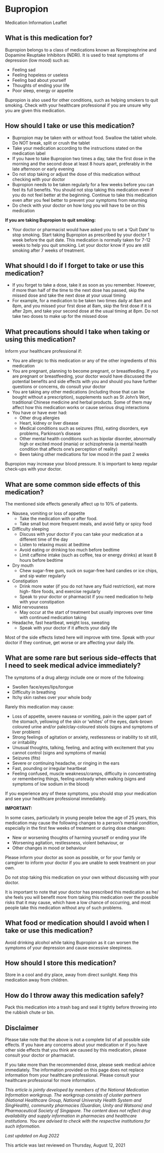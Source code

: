 # Bupropion

Medication Information Leaflet

What is this medication for?
----------------------------

Bupropion belongs to a class of medications known as Norepinephrine and Dopamine Reuptake Inhibitors (NDRI). It is used to treat symptoms of depression (low mood) such as:

* Feeling sad
* Feeling hopeless or useless
* Feeling bad about yourself
* Thoughts of ending your life
* Poor sleep, energy or appetite

Bupropion is also used for other conditions, such as helping smokers to quit smoking. Check with your healthcare professional if you are unsure why you are given this medication.

How should I take or use this medication?
-----------------------------------------

* Bupropion may be taken with or without food. Swallow the tablet whole. Do NOT break, split or crush the tablet
* Take your medication according to the instructions stated on the medication label
* If you have to take Bupropion two times a day, take the first dose in the morning and the second dose at least 8 hours apart, preferably in the late afternoon or early evening
* Do not stop taking or adjust the dose of this medication without checking with your doctor
* Bupropion needs to be taken regularly for a few weeks before you can feel its full benefits. You should not stop taking this medication even if you do not feel better at the beginning. Continue to take this medication even after you feel better to prevent your symptoms from returning
* Do check with your doctor on how long you will have to be on this medication

**If you are taking Bupropion to quit smoking:**

* Your doctor or pharmacist would have asked you to set a ‘Quit Date’ to stop smoking. Start taking Bupropion as prescribed by your doctor 1 week before the quit date. This medication is normally taken for 7-12 weeks to help you quit smoking. Let your doctor know if you are still smoking after 7 weeks of treatment.

What should I do if I forget to take or use this medication?
------------------------------------------------------------

* If you forget to take a dose, take it as soon as you remember. However, if more than half of the time to the next dose has passed, skip the missed dose and take the next dose at your usual timing
* For example, for a medication to be taken two times daily at 8am and 8pm, and you missed your first dose at 8am, skip the first dose if it is after 2pm, and take your second dose at the usual timing at 8pm. Do not take two doses to make up for the missed dose

What precautions should I take when taking or using this medication?
--------------------------------------------------------------------

Inform your healthcare professional if:

* You are allergic to this medication or any of the other ingredients of this medication
* You are pregnant, planning to become pregnant, or breastfeeding. If you are pregnant or breastfeeding, your doctor would have discussed the potential benefits and side effects with you and should you have further questions or concerns, do consult your doctor
* You are taking any other medications (including those that can be bought without a prescription), supplements such as St John’s Wort, traditional Chinese medicine and herbal products. Some of them may affect how this medication works or cause serious drug interactions
* You have or have ever had:
  + Other drug allergies
  + Heart, kidney or liver disease
  + Medical conditions such as seizures (fits), eating disorders, eye problems, Parkinson’s disease
  + Other mental health conditions such as bipolar disorder, abnormally high or excited mood (mania) or schizophrenia (a mental health condition that affects one’s perception of reality)
  + Been taking other medications for low mood in the past 2 weeks

Bupropion may increase your blood pressure. It is important to keep regular check-ups with your doctor.

What are some common side effects of this medication?
-----------------------------------------------------

The mentioned side effects generally affect up to 10% of patients.

* Nausea, vomiting or loss of appetite
  + Take the medication with or after food.
  + Take small but more frequent meals, and avoid fatty or spicy food
* Difficulty sleeping
  + Discuss with your doctor if you can take your medication at a different time of the day
  + Listen to relaxing music at bedtime
  + Avoid eating or drinking too much before bedtime
  + Limit caffeine intake (such as coffee, tea or energy drinks) at least 8 hours before bedtime
* Dry mouth
  + Chew sugar-free gum, suck on sugar-free hard candies or ice chips, and sip water regularly
* Constipation  
  + Drink more water (if you do not have any fluid restriction), eat more high- fibre foods, and exercise regularly
  + Speak to your doctor or pharmacist if you need medication to help with your constipation
* Mild nervousness
  + May occur at the start of treatment but usually improves over time with continued medication taking
* Headache, fast heartbeat, weight loss, sweating
  + Speak with your doctor if it affects your daily life

Most of the side effects listed here will improve with time. Speak with your doctor if they continue, get worse or are affecting your daily life.

What are some rare but serious side-effects that I need to seek medical advice immediately?
-------------------------------------------------------------------------------------------

The symptoms of a drug allergy include one or more of the following:

* Swollen face/eyes/lips/tongue
* Difficulty in breathing
* Itchy skin rashes over your whole body

Rarely this medication may cause:

* Loss of appetite, severe nausea or vomiting, pain in the upper part of the stomach, yellowing of the skin or ‘whites’ of the eyes, dark-brown coloured urine and/or pale/clay-coloured stools (signs and symptoms of liver problem)
* Strong feelings of agitation or anxiety, restlessness or inability to sit still, or irritability
* Unusual thoughts, talking, feeling, and acting with excitement that you cannot control (signs and symptoms of mania)
* Seizures (fits)
* Severe or continuing headache, or ringing in the ears
* Fast, pounding or irregular heartbeat
* Feeling confused, muscle weakness/cramps, difficulty in concentrating or remembering things, feeling unsteady when walking (signs and symptoms of low sodium in the blood)

If you experience any of these symptoms, you should stop your medication and see your healthcare professional immediately.

**IMPORTANT:**

In some cases, particularly in young people below the age of 25 years, this medication may cause the following changes to a person’s mental condition, especially in the first few weeks of treatment or during dose changes:

* New or worsening thoughts of harming yourself or ending your life
* Worsening agitation, restlessness, violent behaviour, or
* Other changes in mood or behaviour

Please inform your doctor as soon as possible, or for your family or caregiver to inform your doctor if you are unable to seek treatment on your own.

Do not stop taking this medication on your own without discussing with your doctor.

It is important to note that your doctor has prescribed this medication as he/ she feels you will benefit more from taking this medication over the possible risks that it may cause, which have a low chance of occurring, and most people take this medication without any of such problems.

What food or medication should I avoid when I take or use this medication?
--------------------------------------------------------------------------

Avoid drinking alcohol while taking Bupropion as it can worsen the symptoms of your depression and cause excessive sleepiness.

How should I store this medication?
-----------------------------------

Store in a cool and dry place, away from direct sunlight. Keep this medication away from children.

How do I throw away this medication safely?
-------------------------------------------

Pack this medication into a trash bag and seal it tightly before throwing into the rubbish chute or bin.

Disclaimer
----------

Please take note that the above is not a complete list of all possible side effects. If you have any concerns about your medication or if you have other side effects that you think are caused by this medication, please consult your doctor or pharmacist.

If you take more than the recommended dose, please seek medical advice immediately. The information provided on this page does not replace information from your healthcare professional. Please consult your healthcare professional for more information.

*This article is jointly developed by members of the National Medication Information workgroup. The workgroup consists of cluster partners (National Healthcare Group, National University Health System and SingHealth), community pharmacies (Guardian, Unity and Watsons) and Pharmaceutical Society of Singapore. The content does not reflect drug availability and supply information in pharmacies and healthcare institutions. You are advised to check with the respective institutions for such information.*

*Last updated on Aug 2022*

This article was last reviewed on
Thursday, August 12, 2021